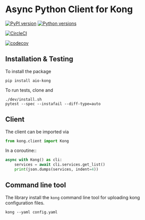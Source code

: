 # Async Python Client for Kong

[![PyPI version](https://badge.fury.io/py/aio-kong.svg)](https://badge.fury.io/py/aio-kong)
[![Python versions](https://img.shields.io/pypi/pyversions/aio-kong.svg)](https://pypi.org/project/aio-kong)

[![CircleCI](https://circleci.com/gh/lendingblock/aio-kong.svg?style=svg)](https://circleci.com/gh/lendingblock/aio-kong)

[![codecov](https://codecov.io/gh/lendingblock/aio-kong/branch/master/graph/badge.svg)](https://codecov.io/gh/lendingblock/aio-kong)


## Installation & Testing

To install the package
```
pip install aio-kong
```
To run tests, clone and
```
./dev/install.sh
pytest --spec --instafail --diff-type=auto
```
## Client

The client can be imported via
```python
from kong.client import Kong
```

In a coroutine::
```python
async with Kong() as cli:
    services = await cli.services.get_list()
    print(json.dumps(services, indent=4))
```

## Command line tool

The library install the ``kong`` command line tool for uploading kong configuration files.
```
kong --yaml config.yaml
```
